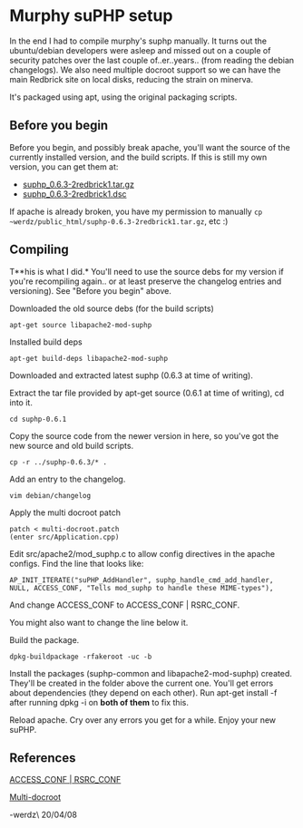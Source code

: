 # Murphy suPHP setup

In the end I had to compile murphy's suphp manually. It turns out the ubuntu/debian developers were
asleep and missed out on a couple of security patches over the last couple of..er..years.. (from
reading the debian changelogs). We also need multiple docroot support so we can have the main
Redbrick site on local disks, reducing the strain on minerva.

It's packaged using apt, using the original packaging scripts.

## Before you begin

Before you begin, and possibly break apache, you'll want the source of the currently installed
version, and the build scripts. If this is still my own version, you can get them at:

- [suphp_0.6.3-2redbrick1.tar.gz](http://www.redbrick.dcu.ie/~werdz/suphp_0.6.3-2redbrick1.tar.gz)
- [suphp_0.6.3-2redbrick1.dsc](http://www.redbrick.dcu.ie/~werdz/suphp_0.6.3-2redbrick1.dsc)

If apache is already broken, you have my permission to manually
`cp ~werdz/public_html/suphp-0.6.3-2redbrick1.tar.gz`, etc :)

## Compiling

T**his is what I did.* You'll need to use the source debs for my version if you're recompiling again..
or at least preserve the changelog entries and versioning). See "Before you begin" above.

Downloaded the old source debs (for the build scripts)

    apt-get source libapache2-mod-suphp

Installed build deps

    apt-get build-deps libapache2-mod-suphp

Downloaded and extracted latest suphp (0.6.3 at time of writing).

Extract the tar file provided by apt-get source (0.6.1 at time of writing), cd into it.

    cd suphp-0.6.1

Copy the source code from the newer version in here, so you've got the new source and old build
scripts.

    cp -r ../suphp-0.6.3/* .

Add an entry to the changelog.

    vim debian/changelog

Apply the multi docroot patch

    patch < multi-docroot.patch
    (enter src/Application.cpp)

Edit src/apache2/mod_suphp.c to allow config directives in the apache configs. Find the line that
looks like:

    AP_INIT_ITERATE("suPHP_AddHandler", suphp_handle_cmd_add_handler, NULL, ACCESS_CONF, "Tells mod_suphp to handle these MIME-types"),

And change ACCESS_CONF to ACCESS_CONF | RSRC_CONF.

You might also want to change the line below it.

Build the package.

    dpkg-buildpackage -rfakeroot -uc -b

Install the packages (suphp-common and libapache2-mod-suphp) created. They'll be created in the
folder above the current one. You'll get errors about dependencies (they depend on each other).
Run apt-get install -f after running dpkg -i on **both of them** to fix this.

Reload apache. Cry over any errors you get for a while. Enjoy your new suPHP.

## References

[ACCESS_CONF | RSRC_CONF](http://lists.marsching.com/pipermail/suphp/2005-June/000876.html)

[Multi-docroot](http://lists.marsching.com/pipermail/suphp/2006-June/001301.html)

-werdz\\
20/04/08
